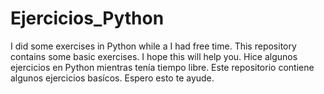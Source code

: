 # Ejercicios_Python
I did some exercises in Python while a I had free time. This repository contains some basic exercises. I hope this will help you. 
Hice algunos ejercicios en Python mientras tenía tiempo libre. Este repositorio contiene algunos ejercicios basícos. Espero esto te ayude. 

